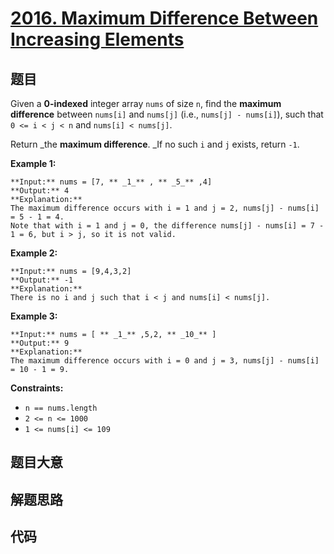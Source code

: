 # [2016. Maximum Difference Between Increasing Elements](https://leetcode.com/problems/maximum-difference-between-increasing-elements)

## 题目

Given a **0-indexed** integer array `nums` of size `n`, find the **maximum
difference** between `nums[i]` and `nums[j]` (i.e., `nums[j] - nums[i]`), such
that `0 <= i < j < n` and `nums[i] < nums[j]`.

Return _the **maximum difference**. _If no such `i` and `j` exists, return
`-1`.



**Example 1:**

    
    
    **Input:** nums = [7, ** _1_** , ** _5_** ,4]
    **Output:** 4
    **Explanation:**
    The maximum difference occurs with i = 1 and j = 2, nums[j] - nums[i] = 5 - 1 = 4.
    Note that with i = 1 and j = 0, the difference nums[j] - nums[i] = 7 - 1 = 6, but i > j, so it is not valid.
    

**Example 2:**

    
    
    **Input:** nums = [9,4,3,2]
    **Output:** -1
    **Explanation:**
    There is no i and j such that i < j and nums[i] < nums[j].
    

**Example 3:**

    
    
    **Input:** nums = [ ** _1_** ,5,2, ** _10_** ]
    **Output:** 9
    **Explanation:**
    The maximum difference occurs with i = 0 and j = 3, nums[j] - nums[i] = 10 - 1 = 9.
    



**Constraints:**

  * `n == nums.length`
  * `2 <= n <= 1000`
  * `1 <= nums[i] <= 109`


## 题目大意

## 解题思路

## 代码

```javascript

```
